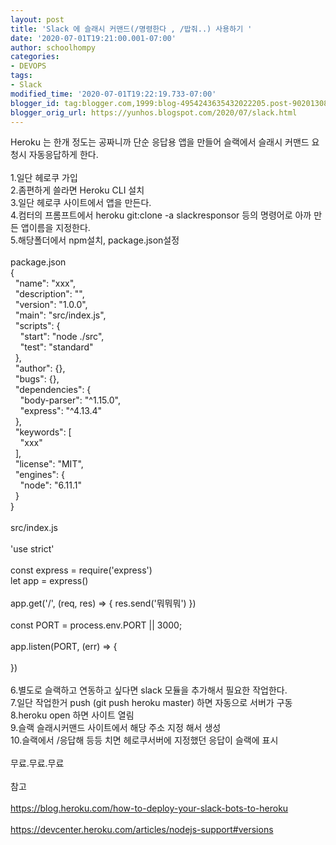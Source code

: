 ```yaml
---
layout: post
title: 'Slack 에 슬래시 커맨드(/명령한다 , /밥줘..) 사용하기 '
date: '2020-07-01T19:21:00.001-07:00'
author: schoolhompy
categories:
- DEVOPS
tags:
- Slack
modified_time: '2020-07-01T19:22:19.733-07:00'
blogger_id: tag:blogger.com,1999:blog-4954243635432022205.post-9020130816513059893
blogger_orig_url: https://yunhos.blogspot.com/2020/07/slack.html
---
```


<div><div>Heroku 는 한개 정도는 공짜니까 단순 응답용 앱을 만들어 슬랙에서 슬래시 커맨드 요청시 자동응답하게 한다.</div><div><br /></div><div>1.일단 헤로쿠 가입</div><div>2.좀편하게 쓸라면 Heroku CLI 설치</div><div>3.일단 헤로쿠 사이트에서 앱을 만든다.</div><div>4.컴터의 프롬프트에서 heroku git:clone -a slackresponsor 등의 명령어로 아까 만든 앱이름을 지정한다.</div><div>5.해당폴더에서 npm설치, package.json설정</div><div><br /></div><div>package.json</div><div>{</div><div>&nbsp; "name": "xxx",</div><div>&nbsp; "description": "",</div><div>&nbsp; "version": "1.0.0",</div><div>&nbsp; "main": "src/index.js",</div><div>&nbsp; "scripts": {</div><div>&nbsp; &nbsp; "start": "node ./src",</div><div>&nbsp; &nbsp; "test": "standard"</div><div>&nbsp; },</div><div>&nbsp; "author": {},</div><div>&nbsp; "bugs": {},</div><div>&nbsp; "dependencies": {</div><div>&nbsp; &nbsp; "body-parser": "^1.15.0",</div><div>&nbsp; &nbsp; "express": "^4.13.4"</div><div>&nbsp; },</div><div>&nbsp; "keywords": [</div><div>&nbsp; &nbsp; "xxx"</div><div>&nbsp; ],</div><div>&nbsp; "license": "MIT",</div><div>&nbsp; "engines": {</div><div>&nbsp; &nbsp; "node": "6.11.1"</div><div>&nbsp; }</div><div>}</div><div><br /></div><div>src/index.js</div><div><br /></div><div>'use strict'</div><div><br /></div><div>const express = require('express')</div><div>let app = express()</div><div><br /></div><div>app.get('/', (req, res) =&gt; { res.send('뭐뭐뭐') })</div><div><br /></div><div>const PORT = process.env.PORT || 3000;</div><div><br /></div><div>app.listen(PORT, (err) =&gt; {</div><div><br /></div><div>})</div><div><br /></div><div>6.별도로 슬랙하고 연동하고 싶다면 slack 모듈을 추가해서 필요한 작업한다.</div><div>7.일단 작업한거 push (git push heroku master) 하면 자동으로 서버가 구동</div><div>8.heroku open 하면 사이트 열림</div><div>9.슬랙 슬래시커맨드 사이트에서 해당 주소 지정 해서 생성</div><div>10.슬랙에서 /응답해 등등 치면 헤로쿠서버에 지정했던 응답이 슬랙에 표시</div><div><br /></div><div>무료.무료.무료</div></div><div><br /></div>참고<div><br /></div><div><a href="https://blog.heroku.com/how-to-deploy-your-slack-bots-to-heroku">https://blog.heroku.com/how-to-deploy-your-slack-bots-to-heroku</a></div><div><br /></div><div><a href="https://devcenter.heroku.com/articles/nodejs-support#versions">https://devcenter.heroku.com/articles/nodejs-support#versions</a></div>